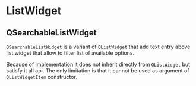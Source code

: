 # ListWidget

## QSearchableListWidget

`QSearchableListWidget` is a variant of [`QListWidget`](https://doc.qt.io/qt-5/qlistwidget.html) that add text entry above list widget that allow to filter list
of available options.

Because of implementation it does not inherit directly from `QListWidget` but satisfy it all api. The only limitation is that it cannot be used as argument of `QListWidgetItem` constructor.
